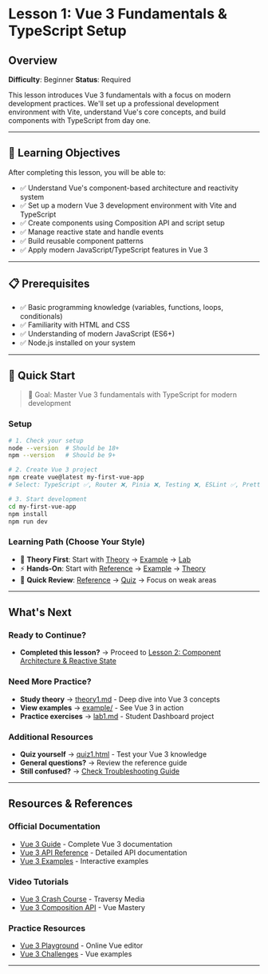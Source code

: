 # Lesson 1: Vue 3 Fundamentals & TypeScript Setup

## Overview

**Difficulty**: Beginner
**Status**: Required

This lesson introduces Vue 3 fundamentals with a focus on modern development practices. We'll set up a professional development environment with Vite, understand Vue's core concepts, and build components with TypeScript from day one.

---

## 🎯 Learning Objectives

After completing this lesson, you will be able to:

- ✅ Understand Vue's component-based architecture and reactivity system
- ✅ Set up a modern Vue 3 development environment with Vite and TypeScript
- ✅ Create components using Composition API and script setup
- ✅ Manage reactive state and handle events
- ✅ Build reusable component patterns
- ✅ Apply modern JavaScript/TypeScript features in Vue 3

---

## 📋 Prerequisites

- ✅ Basic programming knowledge (variables, functions, loops, conditionals)
- ✅ Familiarity with HTML and CSS
- ✅ Understanding of modern JavaScript (ES6+)
- ✅ Node.js installed on your system

---

## 🚀 Quick Start

> 🎯 Goal: Master Vue 3 fundamentals with TypeScript for modern development

### Setup
```bash
# 1. Check your setup
node --version  # Should be 18+
npm --version   # Should be 9+

# 2. Create Vue 3 project
npm create vue@latest my-first-vue-app
# Select: TypeScript ✅, Router ❌, Pinia ❌, Testing ❌, ESLint ✅, Prettier ✅

# 3. Start development
cd my-first-vue-app
npm install
npm run dev
```

### Learning Path (Choose Your Style)
- 📖 **Theory First**: Start with [Theory](./theory/theory1.md) → [Example](./example/) → [Lab](./lab/lab1.md)
- ⚡ **Hands-On**: Start with [Reference](./reference/reference1.md) → [Example](./example/) → [Theory](./theory/theory1.md)
- 🎯 **Quick Review**: [Reference](./reference/reference1.md) → [Quiz](./quiz/quiz1.html) → Focus on weak areas

---

## What's Next

### Ready to Continue?
- **Completed this lesson?** → Proceed to [Lesson 2: Component Architecture & Reactive State](../lesson2-components/)

### Need More Practice?
- **Study theory** → [theory1.md](./theory/theory1.md) - Deep dive into Vue 3 concepts
- **View examples** → [example/](./example/) - See Vue 3 in action
- **Practice exercises** → [lab1.md](./lab/lab1.md) - Student Dashboard project

### Additional Resources
- **Quiz yourself** → [quiz1.html](./quiz/quiz1.html) - Test your Vue 3 knowledge
- **General questions?** → Review the reference guide
- **Still confused?** → [Check Troubleshooting Guide](../../extras/troubleshooting-guide.md)

---

## Resources & References

### Official Documentation
- [Vue 3 Guide](https://vuejs.org/guide/) - Complete Vue 3 documentation
- [Vue 3 API Reference](https://vuejs.org/api/) - Detailed API documentation
- [Vue 3 Examples](https://vuejs.org/examples/) - Interactive examples

### Video Tutorials
- [Vue 3 Crash Course](https://www.youtube.com/watch?v=qZXt1Aom3Cs) - Traversy Media
- [Vue 3 Composition API](https://www.youtube.com/watch?v=Vdn5gUfO6Kk) - Vue Mastery

### Practice Resources
- [Vue 3 Playground](https://play.vuejs.org/) - Online Vue editor
- [Vue 3 Challenges](https://github.com/vuejs/vue-next/tree/master/packages/vue/examples) - Vue examples

---